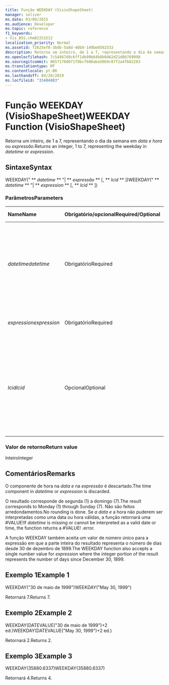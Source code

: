 ```yaml
---
title: Função WEEKDAY (VisioShapeSheet)
manager: soliver
ms.date: 03/09/2015
ms.audience: Developer
ms.topic: reference
f1_keywords:
- Vis_DSS.chm82251512
localization_priority: Normal
ms.assetid: f2625ef8-3bdb-5a8d-48b9-149be0592533
description: Retorna um inteiro, de 1 a 7, representando o dia da semana em data e hora ou expressão.
ms.openlocfilehash: 7c5d467d8c6ff14b99b64b8b0462d21d0b769998
ms.sourcegitcommit: 8657170d071f9bcf680aba50b9c07f2a4fb82283
ms.translationtype: MT
ms.contentlocale: pt-BR
ms.lasthandoff: 04/28/2019
ms.locfileid: "33404803"
---
```

# <a name="weekday-function-visioshapesheet"></a><span data-ttu-id="be10f-103">Função WEEKDAY (VisioShapeSheet)</span><span class="sxs-lookup"><span data-stu-id="be10f-103">WEEKDAY Function (VisioShapeSheet)</span></span>

<span data-ttu-id="be10f-104">Retorna um inteiro, de 1 a 7, representando o dia da semana em _data e hora_ ou _expressão._</span><span class="sxs-lookup"><span data-stu-id="be10f-104">Returns an integer, 1 to 7, representing the weekday in  _datetime_ or  _expression_.</span></span>
  
## <a name="syntax"></a><span data-ttu-id="be10f-105">Sintaxe</span><span class="sxs-lookup"><span data-stu-id="be10f-105">Syntax</span></span>

<span data-ttu-id="be10f-106">WEEKDAY(" \*\* *datetime* \*\* "| \*\* *expressão* \*\* [, \*\* *lcid* \*\* ])</span><span class="sxs-lookup"><span data-stu-id="be10f-106">WEEKDAY(" \*\* *datetime* \*\* "| \*\* *expression* \*\* [, \*\* *lcid* \*\* ])</span></span> 
  
### <a name="parameters"></a><span data-ttu-id="be10f-107">Parâmetros</span><span class="sxs-lookup"><span data-stu-id="be10f-107">Parameters</span></span>

|<span data-ttu-id="be10f-108">**Name**</span><span class="sxs-lookup"><span data-stu-id="be10f-108">**Name**</span></span>|<span data-ttu-id="be10f-109">**Obrigatório/opcional**</span><span class="sxs-lookup"><span data-stu-id="be10f-109">**Required/Optional**</span></span>|<span data-ttu-id="be10f-110">**Tipo de dados**</span><span class="sxs-lookup"><span data-stu-id="be10f-110">**Data Type**</span></span>|<span data-ttu-id="be10f-111">**Descrição**</span><span class="sxs-lookup"><span data-stu-id="be10f-111">**Description**</span></span>|
|:-----|:-----|:-----|:-----|
| <span data-ttu-id="be10f-112">_datetime_</span><span class="sxs-lookup"><span data-stu-id="be10f-112">_datetime_</span></span> <br/> |<span data-ttu-id="be10f-113">Obrigatório</span><span class="sxs-lookup"><span data-stu-id="be10f-113">Required</span></span>  <br/> |<span data-ttu-id="be10f-114">**String**</span><span class="sxs-lookup"><span data-stu-id="be10f-114">**String**</span></span> <br/> | <span data-ttu-id="be10f-115">Qualquer cadeia de caracteres comumente reconhecida como uma data e hora ou uma referência a uma célula contendo uma data e hora.</span><span class="sxs-lookup"><span data-stu-id="be10f-115">Any string commonly recognized as a date and time or a reference to a cell containing a date and time.</span></span>  <br/> |
| <span data-ttu-id="be10f-116">_expression_</span><span class="sxs-lookup"><span data-stu-id="be10f-116">_expression_</span></span> <br/> |<span data-ttu-id="be10f-117">Obrigatório</span><span class="sxs-lookup"><span data-stu-id="be10f-117">Required</span></span>  <br/> |<span data-ttu-id="be10f-118">**Varia**</span><span class="sxs-lookup"><span data-stu-id="be10f-118">**Varies**</span></span> <br/> |<span data-ttu-id="be10f-119">Qualquer expressão que produza uma data e hora.</span><span class="sxs-lookup"><span data-stu-id="be10f-119">Any expression that yields a date and time.</span></span>  <br/> |
| <span data-ttu-id="be10f-120">_lcid_</span><span class="sxs-lookup"><span data-stu-id="be10f-120">_lcid_</span></span> <br/> |<span data-ttu-id="be10f-121">Opcional</span><span class="sxs-lookup"><span data-stu-id="be10f-121">Optional</span></span>  <br/> |<span data-ttu-id="be10f-122">**Numérica**</span><span class="sxs-lookup"><span data-stu-id="be10f-122">**Numeric**</span></span> <br/> |<span data-ttu-id="be10f-123">O identificador de local a ser utilizado na avaliação de uma data e hora não locais.</span><span class="sxs-lookup"><span data-stu-id="be10f-123">The locale identifier to be used in evaluating a nonlocal datetime.</span></span> <span data-ttu-id="be10f-124">O identificador de local é um número descrito nos arquivos de cabeçalho do sistema.</span><span class="sxs-lookup"><span data-stu-id="be10f-124">The locale identifier is a number described in the system header files.</span></span>  <br/> |
   
### <a name="return-value"></a><span data-ttu-id="be10f-125">Valor de retorno</span><span class="sxs-lookup"><span data-stu-id="be10f-125">Return value</span></span>

<span data-ttu-id="be10f-126">Inteiro</span><span class="sxs-lookup"><span data-stu-id="be10f-126">Integer</span></span>
  
## <a name="remarks"></a><span data-ttu-id="be10f-127">Comentários</span><span class="sxs-lookup"><span data-stu-id="be10f-127">Remarks</span></span>

<span data-ttu-id="be10f-128">O componente de hora na  _data e_ na  _expressão_ é descartado.</span><span class="sxs-lookup"><span data-stu-id="be10f-128">The time component in  _datetime_ or  _expression_ is discarded.</span></span> 
  
<span data-ttu-id="be10f-129">O resultado corresponde de segunda (1) a domingo (7).</span><span class="sxs-lookup"><span data-stu-id="be10f-129">The result corresponds to Monday (1) through Sunday (7).</span></span> <span data-ttu-id="be10f-130">Não são feitos arredondamentos.</span><span class="sxs-lookup"><span data-stu-id="be10f-130">No rounding is done.</span></span> <span data-ttu-id="be10f-131">Se  _a data e_ a hora não puderem ser interpretadas como uma data ou hora válidas, a função retornará uma #VALUE!</span><span class="sxs-lookup"><span data-stu-id="be10f-131">If  _datetime_ is missing or cannot be interpreted as a valid date or time, the function returns a #VALUE!</span></span> <span data-ttu-id="be10f-132">.</span><span class="sxs-lookup"><span data-stu-id="be10f-132">error.</span></span> 
  
<span data-ttu-id="be10f-133">A função WEEKDAY também aceita um  valor de número único para a expressão em que a parte inteira do resultado representa o número de dias desde 30 de dezembro de 1899.</span><span class="sxs-lookup"><span data-stu-id="be10f-133">The WEEKDAY function also accepts a single number value for  _expression_ where the integer portion of the result represents the number of days since December 30, 1899.</span></span> 
  
## <a name="example-1"></a><span data-ttu-id="be10f-134">Exemplo 1</span><span class="sxs-lookup"><span data-stu-id="be10f-134">Example 1</span></span>

<span data-ttu-id="be10f-135">WEEKDAY("30 de maio de 1999")</span><span class="sxs-lookup"><span data-stu-id="be10f-135">WEEKDAY("May 30, 1999")</span></span>
  
<span data-ttu-id="be10f-136">Retornará 7.</span><span class="sxs-lookup"><span data-stu-id="be10f-136">Returns 7.</span></span>
  
## <a name="example-2"></a><span data-ttu-id="be10f-137">Exemplo 2</span><span class="sxs-lookup"><span data-stu-id="be10f-137">Example 2</span></span>

<span data-ttu-id="be10f-138">WEEKDAY(DATEVALUE("30 de maio de 1999")+2 ed.)</span><span class="sxs-lookup"><span data-stu-id="be10f-138">WEEKDAY(DATEVALUE("May 30, 1999")+2 ed.)</span></span>
  
<span data-ttu-id="be10f-139">Retornará 2.</span><span class="sxs-lookup"><span data-stu-id="be10f-139">Returns 2.</span></span>
  
## <a name="example-3"></a><span data-ttu-id="be10f-140">Exemplo 3</span><span class="sxs-lookup"><span data-stu-id="be10f-140">Example 3</span></span>

<span data-ttu-id="be10f-141">WEEKDAY(35880.6337)</span><span class="sxs-lookup"><span data-stu-id="be10f-141">WEEKDAY(35880.6337)</span></span>
  
<span data-ttu-id="be10f-142">Retornará 4.</span><span class="sxs-lookup"><span data-stu-id="be10f-142">Returns 4.</span></span>
  

